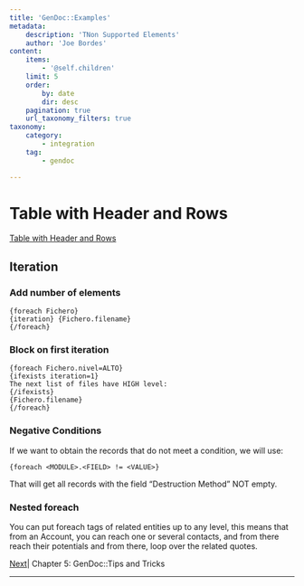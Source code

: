 ```yaml
---
title: 'GenDoc::Examples'
metadata:
    description: 'TNon Supported Elements'
    author: 'Joe Bordes'
content:
    items:
        - '@self.children'
    limit: 5
    order:
        by: date
        dir: desc
    pagination: true
    url_taxonomy_filters: true
taxonomy:
    category:
        - integration
    tag:
        - gendoc

---
```


# Table with Header and Rows

[Table with Header and Rows](tablacabecerafilas)

## Iteration

### Add number of elements

```
{foreach Fichero}
{iteration} {Fichero.filename}
{/foreach}
```

### Block on first iteration

```
{foreach Fichero.nivel=ALTO}
{ifexists iteration=1}
The next list of files have HIGH level:
{/ifexists}
{Fichero.filename}
{/foreach}
```

### Negative Conditions

If we want to obtain the records that do not meet a condition, we will use:

```
{foreach <MODULE>.<FIELD> != <VALUE>}
```

That will get all records with the field “Destruction Method” NOT empty.

### Nested foreach

You can put foreach tags of related entities up to any level, this means that from an Account, you can reach one or several contacts, and from there reach their potentials and from there, loop over the related quotes.

[Next](http://localhost/coreBOSDocumentation/knowledge-base/configuration-store//gendoc/gendoctips/id:1bd28598d97da6e2054ed765bc34c2bf/store:configuration)| Chapter 5: GenDoc::Tips and Tricks

------------------------------------------------------------------------